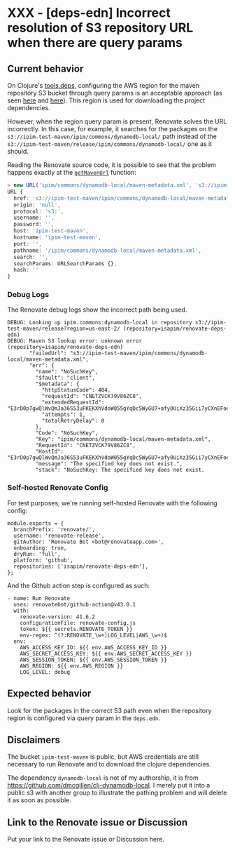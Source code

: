 # XXX - [deps-edn] Incorrect resolution of S3 repository URL when there are query params

## Current behavior

On Clojure's [tools.deps](https://github.com/clojure/tools.deps), configuring the AWS region for the maven repository S3 bucket through query params is an acceptable approach (as seen [here](https://github.com/clojure/tools.deps/blob/87a170f36da934a8ab2af8cebc1dbf2b65e6dc4d/src/main/clojure/clojure/tools/deps/util/s3_transporter.clj#L65) and [here](https://www.reddit.com/r/Clojure/comments/eputbv/toolsdepsalpha_08264_clj_1101496_now_available/)). This region is used for downloading the project dependencies.

However, when the region query param is present, Renovate solves the URL incorrectly. In this case, for example, it searches for the packages on the `s3://ipim-test-maven/ipim/commons/dynamodb-local/` path instead of the `s3://ipim-test-maven/release/ipim/commons/dynamodb-local/` one as it should.

Reading the Renovate source code, it is possible to see that the problem happens exactly at the [`getMavenUrl`](https://github.com/renovatebot/renovate/blob/main/lib/modules/datasource/maven/util.ts#L279-L288) function:

```ts
> new URL('ipim/commons/dynamodb-local/maven-metadata.xml', 's3://ipim-test-maven/release?region=us-east-2/') // Renovate adds a trailing slash because URL requires it
URL {
  href: 's3://ipim-test-maven/ipim/commons/dynamodb-local/maven-metadata.xml',
  origin: 'null',
  protocol: 's3:',
  username: '',
  password: '',
  host: 'ipim-test-maven',
  hostname: 'ipim-test-maven',
  port: '',
  pathname: '/ipim/commons/dynamodb-local/maven-metadata.xml',
  search: '',
  searchParams: URLSearchParams {},
  hash: ''
}
```

### Debug Logs

The Renovate debug logs show the incorrect path being used.

```
DEBUG: Looking up ipim.commons:dynamodb-local in repository s3://ipim-test-maven/release?region=us-east-2/ (repository=isapim/renovate-deps-edn)
DEBUG: Maven S3 lookup error: unknown error (repository=isapim/renovate-deps-edn)
       "failedUrl": "s3://ipim-test-maven/ipim/commons/dynamodb-local/maven-metadata.xml",
       "err": {
         "name": "NoSuchKey",
         "$fault": "client",
         "$metadata": {
           "httpStatusCode": 404,
           "requestId": "CNETZVCK79V86ZC8",
           "extendedRequestId": "E3rD0p7gwQlWvQmJa36S53uFKEKXhVdoW055gYqDc5WyGU7+afy0UiXz35Gii7yCXnEFoeCnlq5n4zoEYEExC/Qy99wZNXyTXUW0DFBMO/Q=",
           "attempts": 1,
           "totalRetryDelay": 0
         },
         "Code": "NoSuchKey",
         "Key": "ipim/commons/dynamodb-local/maven-metadata.xml",
         "RequestId": "CNETZVCK79V86ZC8",
         "HostId": "E3rD0p7gwQlWvQmJa36S53uFKEKXhVdoW055gYqDc5WyGU7+afy0UiXz35Gii7yCXnEFoeCnlq5n4zoEYEExC/Qy99wZNXyTXUW0DFBMO/Q=",
         "message": "The specified key does not exist.",
         "stack": "NoSuchKey: The specified key does not exist.
```


### Self-hosted Renovate Config

For test purposes, we're running self-hosted Renovate with the following config:

```
module.exports = {
  branchPrefix: 'renovate/',
  username: 'renovate-release',
  gitAuthor: 'Renovate Bot <bot@renovateapp.com>',
  onboarding: true,
  dryRun: 'full',
  platform: 'github',
  repositories: ['isapim/renovate-deps-edn'],
};
```

And the Github action step is configured as such:

```
- name: Run Renovate
  uses: renovatebot/github-action@v43.0.1
  with:
    renovate-version: 41.6.2
    configurationFile: renovate-config.js
    token: ${{ secrets.RENOVATE_TOKEN }}
    env-regex: ^(?:RENOVATE_\w+|LOG_LEVEL|AWS_\w+)$
  env:
    AWS_ACCESS_KEY_ID: ${{ env.AWS_ACCESS_KEY_ID }}
    AWS_SECRET_ACCESS_KEY: ${{ env.AWS_SECRET_ACCESS_KEY }}
    AWS_SESSION_TOKEN: ${{ env.AWS_SESSION_TOKEN }}
    AWS_REGION: ${{ env.AWS_REGION }}
    LOG_LEVEL: debug
```

## Expected behavior

Look for the packages in the correct S3 path even when the repository region is configured via query param in the `deps.edn`.

## Disclaimers

The bucket `ipim-test-maven` is public, but AWS credentials are still necessary to run Renovate and to download the clojure dependencies.

The dependency `dynamodb-local` is not of my authorship, it is from https://github.com/dmcgillen/clj-dynamodb-local. I merely put it into a public s3 with another group to illustrate the pathing problem and will delete it as soon as possible.

## Link to the Renovate issue or Discussion

Put your link to the Renovate issue or Discussion here.
